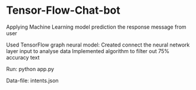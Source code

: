 # Tensor-Flow-Chat-bot

Applying Machine Learning model prediction the response message from user

Used TensorFlow graph neural model: 
  Created connect the neural network layer input to analyse data
  Implemented algorithm to filter out 75% accuracy text

Run: python app.py

Data-file: intents.json

